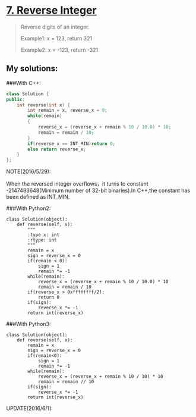 [7. Reverse Integer](https://leetcode.com/problems/reverse-integer/)
====================
>Reverse digits of an integer.
>
>Example1: x = 123, return 321
>
>Example2: x = -123, return -321 

## My solutions:
###With C++:

```C++
class Solution {
public:
    int reverse(int x) {
        int remain = x, reverse_x = 0;
        while(remain)
        {
            reverse_x = (reverse_x + remain % 10 / 10.0) * 10;
            remain = remain / 10;
        }
        if(reverse_x == INT_MIN)return 0;
        else return reverse_x;
    }
};
```

NOTE(2016/5/29):

When the reversed integer overflows，it turns to constant -2147483648(Minimum number of 32-bit binaries).In C++,the constant has been defined as INT_MIN.

###With Python2:
```Python2
class Solution(object):
    def reverse(self, x):
        """
        :type x: int
        :rtype: int
        """
        remain = x
        sign = reverse_x = 0
        if(remain < 0):
            sign = 1
            remain *= -1 
        while(remain):
            reverse_x = (reverse_x + remain % 10 / 10.0) * 10
            remain = remain / 10
        if(reverse_x > 0xffffffff/2):
            return 0
        if(sign):
            reverse_x *= -1
        return int(reverse_x)
```

###With Python3:
```Python3
class Solution(object):
    def reverse(self, x):
        remain = x
        sign = reverse_x = 0
        if(remain<0):
            sign = 1
            remain *= -1 
        while(remain):
            reverse_x = (reverse_x + remain % 10 / 10) * 10
            remain = remain // 10
        if(sign):
            reverse_x *= -1
        return int(reverse_x)
```

UPDATE(2016/6/1):
